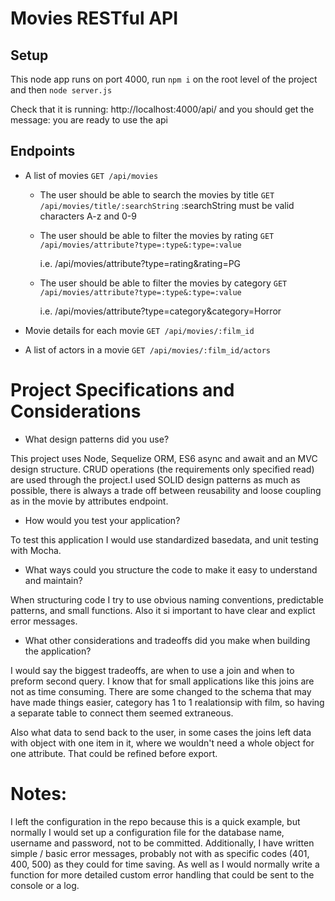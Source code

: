 # Movies RESTful API

## Setup

This node app runs on port 4000, run `npm i` on the root level of the project and then `node server.js`

Check that it is running: http://localhost:4000/api/ and you should get the message: you are ready to use the api

## Endpoints

- A list of movies
  `GET /api/movies`

  - The user should be able to search the movies by title
    `GET /api/movies/title/:searchString`
    :searchString must be valid characters A-z and 0-9

  * The user should be able to filter the movies by rating
    `GET /api/movies/attribute?type=:type&:type=:value`

    i.e. /api/movies/attribute?type=rating&rating=PG

  - The user should be able to filter the movies by category
    `GET /api/movies/attribute?type=:type&:type=:value`

    i.e. /api/movies/attribute?type=category&category=Horror

- Movie details for each movie
  `GET /api/movies/:film_id`

* A list of actors in a movie
  `GET /api/movies/:film_id/actors`

# Project Specifications and Considerations

- What design patterns did you use?

This project uses Node, Sequelize ORM, ES6 async and await and an MVC design structure. CRUD operations (the requirements only specified read) are used through the project.I used SOLID design patterns as much as possible, there is always a trade off between reusability and loose coupling as in the movie by attributes endpoint.

- How would you test your application?

To test this application I would use standardized basedata, and unit testing with Mocha.

- What ways could you structure the code to make it easy to understand and maintain?

When structuring code I try to use obvious naming conventions, predictable patterns, and small functions. Also it si important to have clear and explict error messages.

- What other considerations and tradeoffs did you make when building the application?

I would say the biggest tradeoffs, are when to use a join and when to preform second query. I know that for small applications like this joins are not as time consuming. There are some changed to the schema that may have made things easier, category has 1 to 1 realationsip with film, so having a separate table to connect them seemed extraneous.

Also what data to send back to the user, in some cases the joins left data with object with one item in it, where we wouldn't need a whole object for one attribute. That could be refined before export.

# Notes:

I left the configuration in the repo because this is a quick example, but normally I would set up a configuration file for the database name, username and password, not to be committed. Additionally, I have written simple / basic error messages, probably not with as specific codes (401, 400, 500) as they could for time saving.
As well as I would normally write a function for more detailed custom error handling that could be sent to the console or a log.
